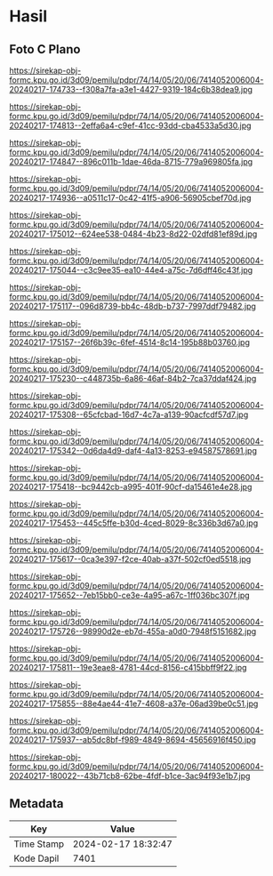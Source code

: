 # Hasil

## Foto C Plano

https://sirekap-obj-formc.kpu.go.id/3d09/pemilu/pdpr/74/14/05/20/06/7414052006004-20240217-174733--f308a7fa-a3e1-4427-9319-184c6b38dea9.jpg

https://sirekap-obj-formc.kpu.go.id/3d09/pemilu/pdpr/74/14/05/20/06/7414052006004-20240217-174813--2effa6a4-c9ef-41cc-93dd-cba4533a5d30.jpg

https://sirekap-obj-formc.kpu.go.id/3d09/pemilu/pdpr/74/14/05/20/06/7414052006004-20240217-174847--896c011b-1dae-46da-8715-779a969805fa.jpg

https://sirekap-obj-formc.kpu.go.id/3d09/pemilu/pdpr/74/14/05/20/06/7414052006004-20240217-174936--a0511c17-0c42-41f5-a906-56905cbef70d.jpg

https://sirekap-obj-formc.kpu.go.id/3d09/pemilu/pdpr/74/14/05/20/06/7414052006004-20240217-175012--624ee538-0484-4b23-8d22-02dfd81ef89d.jpg

https://sirekap-obj-formc.kpu.go.id/3d09/pemilu/pdpr/74/14/05/20/06/7414052006004-20240217-175044--c3c9ee35-ea10-44e4-a75c-7d6dff46c43f.jpg

https://sirekap-obj-formc.kpu.go.id/3d09/pemilu/pdpr/74/14/05/20/06/7414052006004-20240217-175117--096d8739-bb4c-48db-b737-7997ddf79482.jpg

https://sirekap-obj-formc.kpu.go.id/3d09/pemilu/pdpr/74/14/05/20/06/7414052006004-20240217-175157--26f6b39c-6fef-4514-8c14-195b88b03760.jpg

https://sirekap-obj-formc.kpu.go.id/3d09/pemilu/pdpr/74/14/05/20/06/7414052006004-20240217-175230--c448735b-6a86-46af-84b2-7ca37ddaf424.jpg

https://sirekap-obj-formc.kpu.go.id/3d09/pemilu/pdpr/74/14/05/20/06/7414052006004-20240217-175308--65cfcbad-16d7-4c7a-a139-90acfcdf57d7.jpg

https://sirekap-obj-formc.kpu.go.id/3d09/pemilu/pdpr/74/14/05/20/06/7414052006004-20240217-175342--0d6da4d9-daf4-4a13-8253-e94587578691.jpg

https://sirekap-obj-formc.kpu.go.id/3d09/pemilu/pdpr/74/14/05/20/06/7414052006004-20240217-175418--bc9442cb-a995-401f-90cf-da15461e4e28.jpg

https://sirekap-obj-formc.kpu.go.id/3d09/pemilu/pdpr/74/14/05/20/06/7414052006004-20240217-175453--445c5ffe-b30d-4ced-8029-8c336b3d67a0.jpg

https://sirekap-obj-formc.kpu.go.id/3d09/pemilu/pdpr/74/14/05/20/06/7414052006004-20240217-175617--0ca3e397-f2ce-40ab-a37f-502cf0ed5518.jpg

https://sirekap-obj-formc.kpu.go.id/3d09/pemilu/pdpr/74/14/05/20/06/7414052006004-20240217-175652--7eb15bb0-ce3e-4a95-a67c-1ff036bc307f.jpg

https://sirekap-obj-formc.kpu.go.id/3d09/pemilu/pdpr/74/14/05/20/06/7414052006004-20240217-175726--98990d2e-eb7d-455a-a0d0-7948f5151682.jpg

https://sirekap-obj-formc.kpu.go.id/3d09/pemilu/pdpr/74/14/05/20/06/7414052006004-20240217-175811--19e3eae8-4781-44cd-8156-c415bbff9f22.jpg

https://sirekap-obj-formc.kpu.go.id/3d09/pemilu/pdpr/74/14/05/20/06/7414052006004-20240217-175855--88e4ae44-41e7-4608-a37e-06ad39be0c51.jpg

https://sirekap-obj-formc.kpu.go.id/3d09/pemilu/pdpr/74/14/05/20/06/7414052006004-20240217-175937--ab5dc8bf-f989-4849-8694-45656916f450.jpg

https://sirekap-obj-formc.kpu.go.id/3d09/pemilu/pdpr/74/14/05/20/06/7414052006004-20240217-180022--43b71cb8-62be-4fdf-b1ce-3ac94f93e1b7.jpg


## Metadata

| Key        | Value               |
| ---------- | ------------------- |
| Time Stamp | 2024-02-17 18:32:47 |
| Kode Dapil | 7401                |



